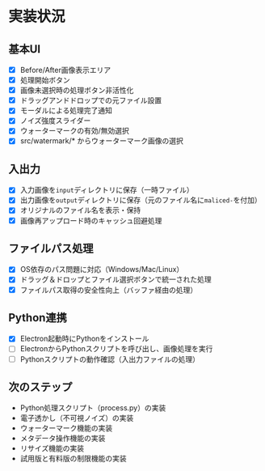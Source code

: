 # 実装状況

## 基本UI
- [x] Before/After画像表示エリア
- [x] 処理開始ボタン
- [x] 画像未選択時の処理ボタン非活性化
- [x] ドラッグアンドドロップでの元ファイル設置
- [x] モーダルによる処理完了通知
- [x] ノイズ強度スライダー
- [x] ウォーターマークの有効/無効選択
- [x] src/watermark/* からウォーターマーク画像の選択

## 入出力
- [x] 入力画像を`input`ディレクトリに保存（一時ファイル）
- [x] 出力画像を`output`ディレクトリに保存（元のファイル名に`maliced-`を付加）
- [x] オリジナルのファイル名を表示・保持
- [x] 画像再アップロード時のキャッシュ回避処理

## ファイルパス処理
- [x] OS依存のパス問題に対応（Windows/Mac/Linux）
- [x] ドラッグ＆ドロップとファイル選択ボタンで統一された処理
- [x] ファイルパス取得の安全性向上（バッファ経由の処理）

## Python連携
- [x] Electron起動時にPythonをインストール
- [ ] ElectronからPythonスクリプトを呼び出し、画像処理を実行
- [ ] Pythonスクリプトの動作確認（入出力ファイルの処理）

## 次のステップ
- Python処理スクリプト（process.py）の実装
- 電子透かし（不可視ノイズ）の実装
- ウォーターマーク機能の実装
- メタデータ操作機能の実装
- リサイズ機能の実装
- 試用版と有料版の制限機能の実装